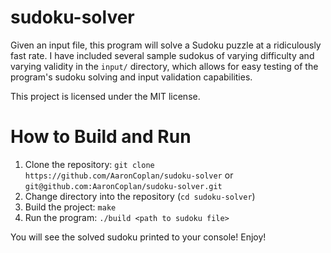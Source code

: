 # sudoku-solver

Given an input file, this program will solve a Sudoku puzzle at a ridiculously fast rate.  I have included several sample sudokus of varying difficulty and varying validity in the `input/` directory, which allows for easy testing of the program's sudoku solving and input validation capabilities.

This project is licensed under the MIT license.

# How to Build and Run

1. Clone the repository: `git clone https://github.com/AaronCoplan/sudoku-solver` or `git@github.com:AaronCoplan/sudoku-solver.git`
2. Change directory into the repository (`cd sudoku-solver`)
3. Build the project: `make`
4. Run the program: `./build <path to sudoku file>`

You will see the solved sudoku printed to your console!  Enjoy!
